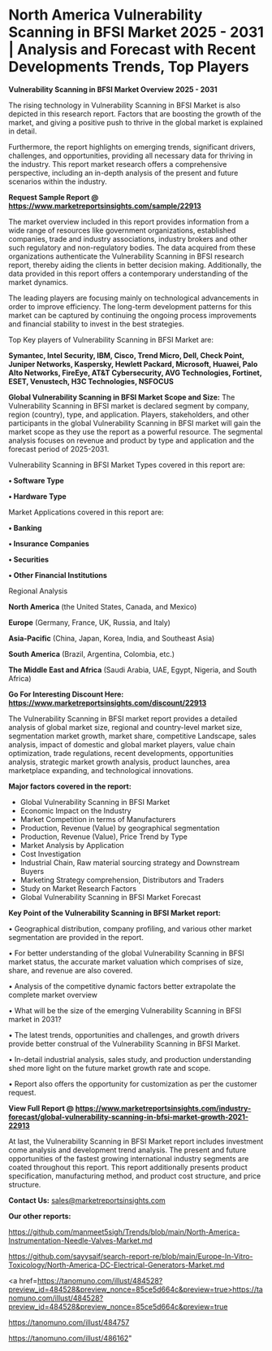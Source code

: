 # North America Vulnerability Scanning in BFSI Market 2025 - 2031 | Analysis and Forecast with Recent Developments Trends, Top Players

<Strong> Vulnerability Scanning in BFSI Market Overview 2025 - 2031</strong>

The rising technology in Vulnerability Scanning in BFSI Market is also depicted in this research report. Factors that are boosting the growth of the market, and giving a positive push to thrive in the global market is explained in detail.

Furthermore, the report highlights on emerging trends, significant drivers, challenges, and opportunities, providing all necessary data for thriving in the industry. This report market research offers a comprehensive perspective, including an in-depth analysis of the present and future scenarios within the industry.

<strong>Request Sample Report @ <a href=https://www.marketreportsinsights.com/sample/22913>https://www.marketreportsinsights.com/sample/22913</a></strong>

The market overview included in this report provides information from a wide range of resources like government organizations, established companies, trade and industry associations, industry brokers and other such regulatory and non-regulatory bodies. The data acquired from these organizations authenticate the Vulnerability Scanning in BFSI research report, thereby aiding the clients in better decision making. Additionally, the data provided in this report offers a contemporary understanding of the market dynamics.

The leading players are focusing mainly on technological advancements in order to improve efficiency. The long-term development patterns for this market can be captured by continuing the ongoing process improvements and financial stability to invest in the best strategies.

Top Key players of Vulnerability Scanning in BFSI Market are:

<strong>Symantec, Intel Security, IBM, Cisco, Trend Micro, Dell, Check Point, Juniper Networks, Kaspersky, Hewlett Packard, Microsoft, Huawei, Palo Alto Networks, FireEye, AT&T Cybersecurity, AVG Technologies, Fortinet, ESET, Venustech, H3C Technologies, NSFOCUS</strong>

<strong><b>Global Vulnerability Scanning in BFSI Market Scope and Size:</b></strong>
The Vulnerability Scanning in BFSI market is declared segment by company, region (country), type, and application. Players, stakeholders, and other participants in the global Vulnerability Scanning in BFSI market will gain the market scope as they use the report as a powerful resource. The segmental analysis focuses on revenue and product by type and application and the forecast period of 2025-2031.

Vulnerability Scanning in BFSI Market Types covered in this report are:

<strong>• Software Type

• Hardware Type</strong>

Market Applications covered in this report are:

<strong>• Banking

• Insurance Companies

• Securities

• Other Financial Institutions</strong> 

Regional Analysis

<strong>North America</strong> (the United States, Canada, and Mexico)

<strong>Europe</strong> (Germany, France, UK, Russia, and Italy)

<strong>Asia-Pacific</strong> (China, Japan, Korea, India, and Southeast Asia)

<strong>South America</strong> (Brazil, Argentina, Colombia, etc.)

<strong>The Middle East and Africa</strong> (Saudi Arabia, UAE, Egypt, Nigeria, and South Africa)

<strong>Go For Interesting Discount Here: <a href=https://www.marketreportsinsights.com/discount/22913>https://www.marketreportsinsights.com/discount/22913</a></strong>

The Vulnerability Scanning in BFSI market report provides a detailed analysis of global market size, regional and country-level market size, segmentation market growth, market share, competitive Landscape, sales analysis, impact of domestic and global market players, value chain optimization, trade regulations, recent developments, opportunities analysis, strategic market growth analysis, product launches, area marketplace expanding, and technological innovations.

<strong><b>Major factors covered in the report:</b></strong>
<ul>
  <li>Global Vulnerability Scanning in BFSI Market </li>
  <li>Economic Impact on the Industry</li>
  <li>Market Competition in terms of Manufacturers</li>
  <li>Production, Revenue (Value) by geographical segmentation</li>
  <li>Production, Revenue (Value), Price Trend by Type</li>
  <li>Market Analysis by Application</li>
  <li>Cost Investigation</li>
  <li>Industrial Chain, Raw material sourcing strategy and Downstream Buyers</li>
  <li>Marketing Strategy comprehension, Distributors and Traders</li>
  <li>Study on Market Research Factors</li>
  <li>Global Vulnerability Scanning in BFSI Market Forecast</li>
</ul>

<strong><b>Key Point of the Vulnerability Scanning in BFSI Market report:</b></strong>

• Geographical distribution, company profiling, and various other market segmentation are provided in the report.

• For better understanding of the global Vulnerability Scanning in BFSI market status, the accurate market valuation which comprises of size, share, and revenue are also covered.

• Analysis of the competitive dynamic factors better extrapolate the complete market overview

• What will be the size of the emerging Vulnerability Scanning in BFSI market in 2031?

• The latest trends, opportunities and challenges, and growth drivers provide better construal of the Vulnerability Scanning in BFSI Market.

• In-detail industrial analysis, sales study, and production understanding shed more light on the future market growth rate and scope.

• Report also offers the opportunity for customization as per the customer request.

<strong><b>View Full Report @ <a href=https://www.marketreportsinsights.com/industry-forecast/global-vulnerability-scanning-in-bfsi-market-growth-2021-22913>https://www.marketreportsinsights.com/industry-forecast/global-vulnerability-scanning-in-bfsi-market-growth-2021-22913</a></b></strong>


At last, the Vulnerability Scanning in BFSI Market report includes investment come analysis and development trend analysis. The present and future opportunities of the fastest growing international industry segments are coated throughout this report. This report additionally presents product specification, manufacturing method, and product cost structure, and price structure.

<strong>Contact Us:</strong>
sales@marketreportsinsights.com

<strong>Our other reports:</strong>

<a href=https://github.com/manmeet5sigh/Trends/blob/main/North-America-Instrumentation-Needle-Valves-Market.md>https://github.com/manmeet5sigh/Trends/blob/main/North-America-Instrumentation-Needle-Valves-Market.md</a>

<a href=https://github.com/sayysaif/search-report-re/blob/main/Europe-In-Vitro-Toxicology/North-America-DC-Electrical-Generators-Market.md>https://github.com/sayysaif/search-report-re/blob/main/Europe-In-Vitro-Toxicology/North-America-DC-Electrical-Generators-Market.md</a>

<a href=https://tanomuno.com/illust/484528?preview_id=484528&preview_nonce=85ce5d664c&preview=true>https://tanomuno.com/illust/484528?preview_id=484528&preview_nonce=85ce5d664c&preview=true</a>

<a href=https://tanomuno.com/illust/484757>https://tanomuno.com/illust/484757</a>

<a href=https://tanomuno.com/illust/486162>https://tanomuno.com/illust/486162</a>"
